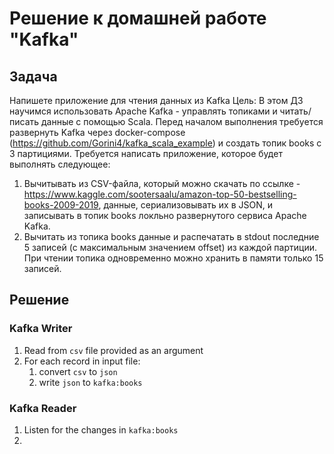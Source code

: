 # Решение к домашней работе "Kafka"

## Задача
Напишете приложение для чтения данных из Kafka
Цель: В этом ДЗ научимся использовать Apache Kafka - управлять топиками и читать/писать данные с помощью Scala.
Перед началом выполнения требуется развернуть Kafka через docker-compose (https://github.com/Gorini4/kafka_scala_example) и создать топик books с 3 партициями.
Требуется написать приложение, которое будет выполнять следующее:
1. Вычитывать из CSV-файла, который можно скачать по ссылке - https://www.kaggle.com/sootersaalu/amazon-top-50-bestselling-books-2009-2019, данные, сериализовывать их в JSON, и записывать в топик books локльно развернутого сервиса Apache Kafka.
2. Вычитать из топика books данные и распечатать в stdout последние 5 записей (c максимальным значением offset) из каждой партиции. При чтении топика одновременно можно хранить в памяти только 15 записей.

## Решение

### Kafka Writer
1. Read from `csv` file provided as an argument
2. For each record in input file:
    1. convert `csv` to `json`
    2. write `json` to `kafka:books`

### Kafka Reader
1. Listen for the changes in `kafka:books`
2.
